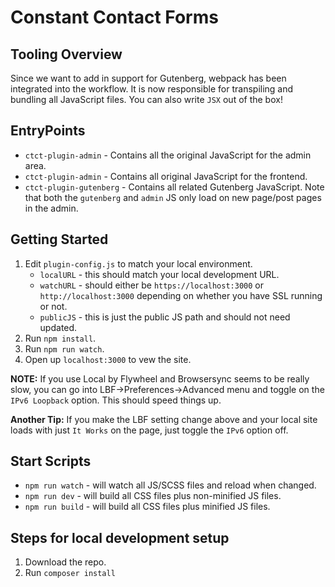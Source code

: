 # Constant Contact Forms

## Tooling Overview
Since we want to add in support for Gutenberg,  webpack has been integrated into the workflow. It is now
responsible for transpiling and bundling all JavaScript files. You can also write `JSX` out of the box! 

## EntryPoints
- `ctct-plugin-admin` - Contains all the original JavaScript for the admin area.
- `ctct-plugin-admin` - Contains all original JavaScript for the frontend.
- `ctct-plugin-gutenberg` - Contains all related Gutenberg JavaScript. Note that both the `gutenberg` and `admin` JS only
load on new page/post pages in the admin.

## Getting Started
1. Edit `plugin-config.js` to match your local environment.
    - `localURL` - this should match your local development URL.
    - `watchURL` - should either be `https://localhost:3000` or `http://localhost:3000` depending on whether you have
    SSL running or not.
    - `publicJS` - this is just the public JS path and should not need updated.
2. Run `npm install`.
3. Run `npm run watch`.
4. Open up `localhost:3000` to vew the site.

**NOTE:** If you use Local by Flywheel and Browsersync seems to be really slow, you can go into
LBF->Preferences->Advanced menu and toggle on the `IPv6 Loopback` option. This should speed things up.

**Another Tip:** If you make the LBF setting change above and your local site loads with just
`It Works` on the page, just toggle the `IPv6` option off.

## Start Scripts
- `npm run watch` - will watch all JS/SCSS files and reload when changed.
- `npm run dev` - will build all CSS files plus non-minified JS files.
- `npm run build` - will build all CSS files plus minified JS files.

## Steps for local development setup

1. Download the repo.
1. Run `composer install`
